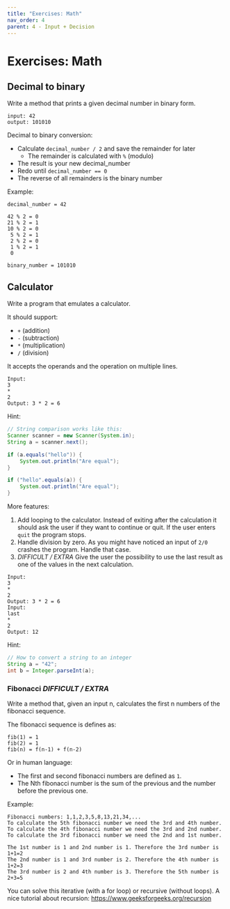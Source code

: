 ```yaml
---
title: "Exercises: Math"
nav_order: 4
parent: 4 - Input + Decision
---
```


# Exercises: Math

## Decimal to binary

Write a method that prints a given decimal number in binary form.

```text
input: 42
output: 101010
```

Decimal to binary conversion:
- Calculate `decimal_number / 2` and save the remainder for later
    - The remainder is calculated with `%` (modulo)
- The result is your new decimal_number
- Redo until `decimal_number == 0`
- The reverse of all remainders is the binary number

Example:

```text
decimal_number = 42

42 % 2 = 0
21 % 2 = 1
10 % 2 = 0
 5 % 2 = 1
 2 % 2 = 0
 1 % 2 = 1
 0

binary_number = 101010
```

## Calculator

Write a program that emulates a calculator.

It should support:
- ```+``` (addition)
- ```-``` (subtraction)
- ```*``` (multiplication)
- ```/``` (division)

It accepts the operands and the operation on multiple lines.

```text
Input:
3
*
2
Output: 3 * 2 = 6
```

Hint:

```java
// String comparison works like this:
Scanner scanner = new Scanner(System.in);
String a = scanner.next();

if (a.equals("hello")) {
    System.out.println("Are equal");
}

if ("hello".equals(a)) {
    System.out.println("Are equal");
}
```

More features:
1. Add looping to the calculator. Instead of exiting after the calculation it should ask the user if they want
   to continue or quit. If the user enters `quit` the program stops.
2. Handle division by zero. As you might have noticed an input of `2/0` crashes the program. Handle that case.
3. *DIFFICULT / EXTRA* Give the user the possibility to use the last result as one of the values in the next calculation.

```text
Input:
3
*
2
Output: 3 * 2 = 6
Input:
last
*
2
Output: 12
```

Hint:

```java
// How to convert a string to an integer
String a = "42";
int b = Integer.parseInt(a);
```

### Fibonacci *DIFFICULT / EXTRA*

Write a method that, given an input n, calculates the first n numbers of the fibonacci sequence.

The fibonacci sequence is defines as:

```text
fib(1) = 1
fib(2) = 1
fib(n) = f(n-1) + f(n-2)
```

Or in human language:
- The first and second fibonacci numbers are defined as `1`.
- The Nth fibonacci number is the sum of the previous and the number before the previous one.

Example:

```text
Fibonacci numbers: 1,1,2,3,5,8,13,21,34,...
To calculate the 5th fibonacci number we need the 3rd and 4th number.
To calculate the 4th fibonacci number we need the 3rd and 2nd number.
To calculate the 3rd fibonacci number we need the 2nd and 1st number.

The 1st number is 1 and 2nd number is 1. Therefore the 3rd number is 1+1=2
The 2nd number is 1 and 3rd number is 2. Therefore the 4th number is 1+2=3
The 3rd number is 2 and 4th number is 3. Therefore the 5th number is 2+3=5
```

You can solve this iterative (with a for loop) or recursive (without loops).
A nice tutorial about recursion: https://www.geeksforgeeks.org/recursion
